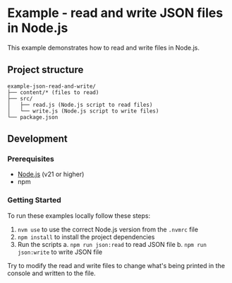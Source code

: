 # Example - read and write JSON files in Node.js

This example demonstrates how to read and write files in Node.js.

## Project structure

```plaintext
example-json-read-and-write/
├── content/* (files to read)
├── src/
│   ├── read.js (Node.js script to read files)
│   └── write.js (Node.js script to write files)
└── package.json
```

## Development

### Prerequisites

- [Node.js](https://nodejs.org/en/) (v21 or higher)
- npm

### Getting Started

To run these examples locally follow these steps:

1. `nvm use` to use the correct Node.js version from the `.nvmrc` file
2. `npm install` to install the project dependencies
3. Run the scripts
  a. `npm run json:read` to read JSON file
  b. `npm run json:write` to write JSON file

Try to modify the read and write files to change what's being printed in the console and written to the file.

